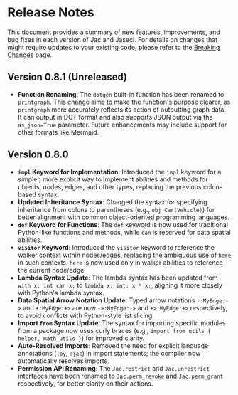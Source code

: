 # Release Notes

This document provides a summary of new features, improvements, and bug fixes in each version of Jac and Jaseci. For details on changes that might require updates to your existing code, please refer to the [Breaking Changes](./breaking_changes.md) page.

## Version 0.8.1 (Unreleased)

*   **Function Renaming**: The `dotgen` built-in function has been renamed to `printgraph`. This change aims to make the function's purpose clearer, as `printgraph` more accurately reflects its action of outputting graph data. It can output in DOT format and also supports JSON output via the `as_json=True` parameter. Future enhancements may include support for other formats like Mermaid.

## Version 0.8.0

*   **`impl` Keyword for Implementation**: Introduced the `impl` keyword for a simpler, more explicit way to implement abilities and methods for objects, nodes, edges, and other types, replacing the previous colon-based syntax.
*   **Updated Inheritance Syntax**: Changed the syntax for specifying inheritance from colons to parentheses (e.g., `obj Car(Vehicle)`) for better alignment with common object-oriented programming languages.
*   **`def` Keyword for Functions**: The `def` keyword is now used for traditional Python-like functions and methods, while `can` is reserved for data spatial abilities.
*   **`visitor` Keyword**: Introduced the `visitor` keyword to reference the walker context within nodes/edges, replacing the ambiguous use of `here` in such contexts. `here` is now used only in walker abilities to reference the current node/edge.
*   **Lambda Syntax Update**: The lambda syntax has been updated from `with x: int can x;` to `lambda x: int: x * x;`, aligning it more closely with Python's lambda syntax.
*   **Data Spatial Arrow Notation Update**: Typed arrow notations `-:MyEdge:->` and `+:MyEdge:+>` are now `->:MyEdge:->` and `+>:MyEdge:+>` respectively, to avoid conflicts with Python-style list slicing.
*   **Import `from` Syntax Update**: The syntax for importing specific modules from a package now uses curly braces (e.g., `import from utils { helper, math_utils }`) for improved clarity.
*   **Auto-Resolved Imports**: Removed the need for explicit language annotations (`:py`, `:jac`) in import statements; the compiler now automatically resolves imports.
*   **Permission API Renaming**: The `Jac.restrict` and `Jac.unrestrict` interfaces have been renamed to `Jac.perm_revoke` and `Jac.perm_grant` respectively, for better clarity on their actions.